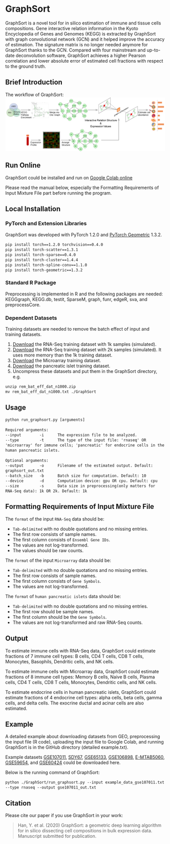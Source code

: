 # GraphSort
GraphSort is a novel tool for in silico estimation of immune and tissue cells compositions. Gene interactive relation information in the Kyoto Encyclopedia of Genes and Genomes (KEGG) is extracted by GraphSort with graph convolutional network (GCN) and it helped improve the accuracy of estimation. The signature matrix is no longer needed anymore for GraphSort thanks to the GCN. Compared with four mainstream and up-to-date deconvolution software, GraphSort achieves a higher Pearson correlation and lower absolute error of estimated cell fractions with respect to the ground truth.

## Brief Introduction
The workflow of GraphSort:
![alt text](https://github.com/HelloYiHan/GraphSort/blob/master/FigInGitHub.png?raw=true)

## Run Online
GraphSort could be installed and run on [Google Colab online](https://colab.research.google.com/drive/1n8IYkP8SeSOhyrYDdcJYJ6EtMwK7NWBn?usp=sharing)

Please read the manual below, especially the Formatting Requirements of Input Mixture File part before running the program.
## Local Installation

### PyTorch and Extension Libraries
GraphSort was developed with PyTorch 1.2.0 and [PyTorch Geometric](https://github.com/rusty1s/pytorch_geometric) 1.3.2.
```
pip install torch==1.2.0 torchvision==0.4.0
pip install torch-scatter==1.3.1
pip install torch-sparse==0.4.0
pip install torch-cluster==1.4.4
pip install torch-spline-conv==1.1.0
pip install torch-geometric==1.3.2
```
### Standard R Package
Preprocessing is implemented in R and the following packages are needed: KEGGgraph, KEGG.db, testit, SparseM, graph, funr, edgeR, sva, and preprocessCore.

### Dependent Datasets
Training datasets are needed to remove the batch effect of input and training datasets.

1. [Download](https://drive.google.com/file/d/18DoMwpMa8PFajx_Q-gXWMrWOsEYBkXtE/view?usp=sharing) the RNA-Seq training dataset with 1k samples (simulated).
2. [Download](https://drive.google.com/file/d/19K_qwpuI5eHPr1l5He3p0vY8wt3Uq7sH/view?usp=sharing) the RNA-Seq training dataset with 2k samples (simulated). It uses more memory than the 1k training dataset.
3. [Download](https://drive.google.com/file/d/1NnlqQbPd2xC7lHSZaeVWTz6MuBhI_RLm/view?usp=sharing) the Microarray training dataset.
4. [Download](https://drive.google.com/file/d/1erBWx8JNFzfePlIXriulrghxaaKAHxl7/view?usp=sharing) the pancreatic islet training dataset.
5. Uncompress these datasets and put them in the GraphSort directory, e.g.
```
unzip rem_bat_eff_dat_n1000.zip
mv rem_bat_eff_dat_n1000.txt ./GraphSort
```

## Usage
```
python run_graphsort.py [arguments]

Required arguments:
--input        -i      The expression file to be analyzed.
--type         -t      The type of the input file: 'rnaseq' OR 'microarray' for immune cells; 'pancreatic' for endocrine cells in the human pancreatic islets.

Optional arguments:
--output       -o      Filename of the estimated output. Default: graphsort_out.txt
--batch_size   -b      Batch size for computation. Default: 10
--device       -d      Computation device: gpu OR cpu. Default: cpu
--size         -s      Data size in preprocessing(only matters for RNA-Seq data): 1k OR 2k. Default: 1k
```
## Formatting Requirements of Input Mixture File 
The `format` of the input `RNA-Seq` data should be:
* `Tab-delimited` with no double quotations and no missing entries.
* The first row consists of sample names.
* The first column consists of `Ensembl Gene IDs`.
* The values are not log-transformed.
* The values should be raw counts.

The `format` of the input `Microarray` data should be:
* `Tab-delimited` with no double quotations and no missing entries.
* The first row consists of sample names.
* The first column consists of `Gene Symbols`.
* The values are not log-transformed.

The `format` of  `human pancreatic islets` data should be:
* `Tab-delimited` with no double quotations and no missing entries.
* The first row should be sample names.
* The first column should be the `Gene Symbols`.
* The values are not log-transformed and raw RNA-Seq counts.

## Output
To estimate immune cells with RNA-Seq data, GraphSort could estimate fractions of 7 immune cell types: B cells, CD4 T cells, CD8 T cells, Monocytes, Basophils, Dendritic cells, and NK cells.

To estimate immune cells with Microarray data, GraphSort could estimate fractions of 8 immune cell types: Memory B cells, Naive B cells, Plasma cells, CD4 T cells, CD8 T cells, Monocytes, Dendritic cells, and NK cells.

To estimate endocrine cells in human pancreatic islets, GraphSort could estimate fractions of 4 endocrine cell types: alpha cells, beta cells, gamma cells, and delta cells. The exocrine ductal and acinar cells are also estimated.

## Example
A detailed example about downloading datasets from GEO, preprocessing the input file (R code), uploading the input file to Google Colab, and running GraphSort is in the GitHub directory (detailed example.txt).

Example datasets [GSE107011](https://drive.google.com/file/d/1nqR8C_x8uX8J6ifZqmfnF29cLTvRkhkQ/view?usp=sharing), [SDY67](https://drive.google.com/file/d/1tTb4dSL_xj-eEoaRuu27faOX07gRBNNX/view?usp=sharing), [GSE65133](https://drive.google.com/file/d/1j9taMZvFkD8mTs0hLjRLn0PijLyIhI0z/view?usp=sharing), [GSE106898](https://drive.google.com/file/d/1eLcqgCdDG7aVoa-cNpSORG5wkYPPgyuz/view?usp=sharing), [E-MTAB5060](https://drive.google.com/file/d/1tS6RdUj93iKTzYfjAq7Eq0Y-SBQXjxcB/view?usp=sharing), [GSE59654](https://drive.google.com/file/d/1T4CROU-iJX3mZfKAhNsxsO4sxuFhcwnJ/view?usp=sharing), and [GSE60424](https://drive.google.com/file/d/1_TEzuku9ePRiKFpHUzbsQVK8xEX5Er1A/view?usp=sharing) could be downloaded here.

Below is the running command of GraphSort:

```
python ./GraphSort/run_graphsort.py --input example_data_gse107011.txt --type rnaseq --output gse107011_out.txt
```

## Citation
Please cite our paper if you use GraphSort in your work:
> Han, Y. et al. (2020) GraphSort: a geometric deep learning algorithm for in silico dissecting cell compositions in bulk expression data. Manuscript submitted for publication.

